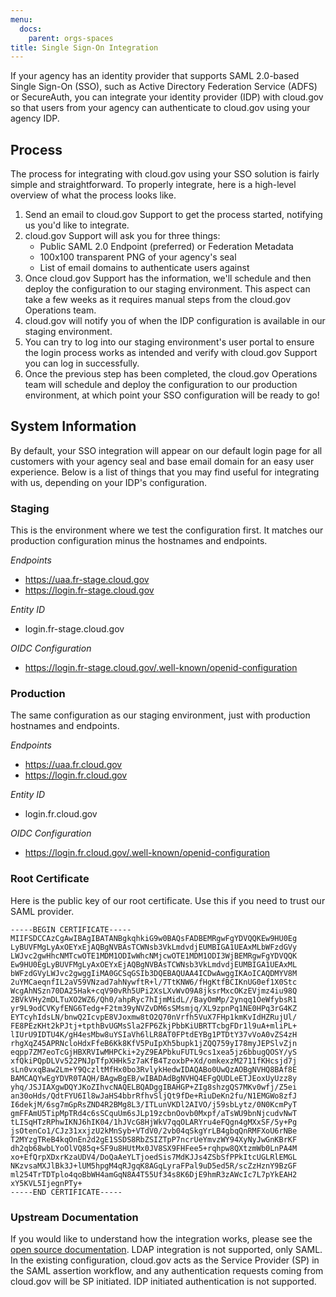 ```yaml
---
menu:
  docs:
    parent: orgs-spaces
title: Single Sign-On Integration
---
```


If your agency has an identity provider that supports SAML 2.0-based Single Sign-On (SSO), such as Active Directory Federation Service (ADFS) or SecureAuth, you can integrate your identity provider (IDP) with cloud.gov so that users from your agency can authenticate to cloud.gov using your agency IDP.

## Process

The process for integrating with cloud.gov using your SSO solution is fairly simple and straightforward. To properly integrate, here is a high-level overview of what the process looks like.

1. Send an email to cloud.gov Support to get the process started, notifying us you'd like to integrate.
1. cloud.gov Support will ask you for three things:
    * Public SAML 2.0 Endpoint (preferred) or Federation Metadata
    * 100x100 transparent PNG of your agency's seal
    * List of email domains to authenticate users against
1. Once cloud.gov Support has the information, we'll schedule and then deploy the configuration to our staging environment. This aspect can take a few weeks as it requires manual steps from the cloud.gov Operations team.
1. cloud.gov will notify you of when the IDP configuration is available in our staging environment.
1. You can try to log into our staging environment's user portal to ensure the login process works as intended and verify with cloud.gov Support you can log in successfully.
1. Once the previous step has been completed, the cloud.gov Operations team will schedule and deploy the configuration to our production environment, at which point your SSO configuration will be ready to go!

## System Information

By default, your SSO integration will appear on our default login page for all customers with your agency seal and base email domain for an easy user experience. Below is a list of things that you may find useful for integrating with us, depending on your IDP's configuration. 

### Staging

This is the environment where we test the configuration first. It matches our production configuration minus the hostnames and endpoints.

*Endpoints* 

* https://uaa.fr-stage.cloud.gov
* https://login.fr-stage.cloud.gov

*Entity ID*

* login.fr-stage.cloud.gov

*OIDC Configuration*

* https://login.fr-stage.cloud.gov/.well-known/openid-configuration

### Production

The same configuration as our staging environment, just with production hostnames and endpoints.

*Endpoints* 

* https://uaa.fr.cloud.gov
* https://login.fr.cloud.gov

*Entity ID*

* login.fr.cloud.gov

*OIDC Configuration*

* https://login.fr.cloud.gov/.well-known/openid-configuration

### Root Certificate

Here is the public key of our root certificate. Use this if you need to trust our SAML provider.

```
-----BEGIN CERTIFICATE-----
MIIFSDCCAzCgAwIBAgIBATANBgkqhkiG9w0BAQsFADBEMRgwFgYDVQQKEw9HU0Eg
LyBUVFMgLyAxOEYxEjAQBgNVBAsTCWNsb3VkLmdvdjEUMBIGA1UEAxMLbWFzdGVy
LWJvc2gwHhcNMTcwOTE1MDM1ODIwWhcNMjcwOTE1MDM1ODI3WjBEMRgwFgYDVQQK
Ew9HU0EgLyBUVFMgLyAxOEYxEjAQBgNVBAsTCWNsb3VkLmdvdjEUMBIGA1UEAxML
bWFzdGVyLWJvc2gwggIiMA0GCSqGSIb3DQEBAQUAA4ICDwAwggIKAoICAQDMYV8M
2uYMCaeqnfIL2aV59VNzad7ahNywftR+l/7TtKNW6/fHgKtfBCIKnUG0ef1X0Stc
WcgAhNSzn70DA25Hak+cqV90vRh5UPi2XsLXvWvO9A8jksrMxcOKzEVjmz4iu98Q
2BVkVHy2mDLTuXO2WZ6/Qh0/ahpRyc7hIjmMidL//BayOmMp/2ynqq1OeWfybsR1
yr9L9odCVKyfENG6Tedg+F2tm39yNVZvDM6sSMsmjq/XL9zpnPq1NE0HPq3rG4KZ
EYTcyhIdsLN/bnwQ2IcvpE8VJoxmw8tO2Q70nVrfh5VuX7FHp1kmKvIdHZRujUl/
FE8PEzKHt2kPJtj+tpthBvUGMsSla2FP6ZkjPbbKiUBRTTcbgFDr1l9uA+mliPL+
lIUrU9IDTU4K/gH4esMbw8uYSIaVh6lLR8AT0FPtdEYBg1PTDtY37vVoA0vZS4zH
rhgXqZ45APRNcloHdxFfeB6Kk8KfV5PuIpXh5bupk1jZQQ759yI78myJEPSlvZjn
eqpp7ZM7eoTcGjHBXRVIwMHPCki+2yZ9EAPbkuFUTL9cs1xea5jz6bbugQOSY/yS
xfQkiPQpDLVv522PNJpTfpXHHk5z7aKfB4TzoxbP+Xd/omkexzM2711fKHcsjd7j
sLn0vxqBaw2Lm+Y9QczltMfHx0bo3RvlykHedwIDAQABo0UwQzAOBgNVHQ8BAf8E
BAMCAQYwEgYDVR0TAQH/BAgwBgEB/wIBADAdBgNVHQ4EFgQUDLeETJEoxUyUzz8y
yhq/JSJIAXgwDQYJKoZIhvcNAQELBQADggIBAHGP+ZIg8shzgQS7MKv0wfj/Z5ei
an30oHds/QdtFYU6Il8wJaHS4bbrRfhvSljQt9fDe+RiuDeKn2fu/N1EMGWo8zfJ
I6dekjM/6sg7mGpRsZND4R2BMg8L3/ITLunVKDl2AIVO/j59sbLytz/0N0KcmPyT
gmFFAmU5TipMpTRd4c6sSCquUm6sJLp19zcbnOovb0Mxpf/aTsWU9bnNjcudvNwT
tLISqHTzRPhwIKNJ6hIK04/1hJVcG8HjWkV7qqOLARYru4eFQgn4gMXxSF/5y+Pg
jsOtenCo1/CJz31xxjzU2kMnSyb+VTdV0/2vb04qSkgYrLB4gbqQnRMFXoU6rNBe
T2MYzgTReB4kqOnEn2d2gE1SSDS8RbZSIZTpP7ncrUeYmvzWY94XyNyJwGnKBrKF
dh2qb68wbLYoOlVQ85q+SF9u8HUtMx0JV8SX9FHFee5+rqhpw8QXtzmWb0LnPA4M
xo+EfQrpXDxrKzaUDV4/DoQaAeYLTjoedSis7MdKJJs4ZSbSfPPkItcUGLRlEMGL
NKzvsaMXJlBk3J+lUM5hpgM4qRJgqK8AGqLyraFPal9uD5ed5R/scZzHznY9BzGF
ml254TrTDTplo4qoBbWH4amGqN8A4T55Uf34s8K6DjE9hmR3zAWcIc7L7pYkEAH2
xY5KVL5IjegnPTy+
-----END CERTIFICATE-----
```

### Upstream Documentation

If you would like to understand how the integration works, please see the [open source documentation](https://docs.cloudfoundry.org/uaa/identity-providers.html). LDAP integration is not supported, only SAML. In the existing configuration, cloud.gov acts as the Service Provider (SP) in the SAML assertion workflow, and any authentication requests coming from cloud.gov will be SP initiated. IDP initiated authentication is not supported.
